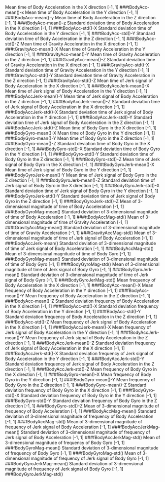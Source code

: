 Mean time of Body Acceleration in the X direction
[-1, 1] ###tBodyAcc-mean()-x
Mean time of Body Acceleration in the Y direction
[-1, 1] ###tBodyAcc-mean()-y
Mean time of Body Acceleration in the Z direction
[-1, 1] ###tBodyAcc-mean()-z
Standard deviation time of Body Acceleration in the X direction
[-1, 1] ###tBodyAcc-std()-X
Standard deviation time of Body Acceleration in the Y direction
[-1, 1] ###tBodyAcc-std()-Y
Standard deviation time of Body Acceleration in the Z direction
[-1, 1] ###tBodyAcc-std()-Z
Mean time of Gravity Acceleration in the X direction
[-1, 1] ###tGravityAcc-mean()-X
Mean time of Gravity Acceleration in the Y direction
[-1, 1] ###tGravityAcc-mean()-Y
Mean time of Gravity Acceleration in the Z direction
[-1, 1] ###tGravityAcc-mean()-Z
Standard deviation time of Gravity Acceleration in the X direction
[-1, 1] ###tGravityAcc-std()-X
Standard deviation time of Gravity Acceleration in the Y direction
[-1, 1] ###tGravityAcc-std()-Y
Standard deviation time of Gravity Acceleration in the Z direction
[-1, 1] ###tGravityAcc-std()-Z
Mean time of Jerk signal of Body Acceleration in the X direction
[-1, 1] ###tBodyAccJerk-mean()-X
Mean time of Jerk signal of Body Acceleration in the Y direction
[-1, 1] ###tBodyAccJerk-mean()-Y
Mean time of Jerk signal of Body Acceleration in the Z direction
[-1, 1] ###tBodyAccJerk-mean()-Z
Standard deviation time of Jerk signal of Body Acceleration in the X direction
[-1, 1] ###tBodyAccJerk-std()-X
Standard deviation time of Jerk signal of Body Acceleration in the Y direction
[-1, 1] ###tBodyAccJerk-std()-Y
Standard deviation time of Jerk signal of Body Acceleration in the Z direction
[-1, 1] ###tBodyAccJerk-std()-Z
Mean time of Body Gyro in the X direction
[-1, 1] ###tBodyGyro-mean()-X
Mean time of Body Gyro in the Y direction
[-1, 1] ###tBodyGyro-mean()-Y
Mean time of Body Gyro in the Z direction
[-1, 1] ###tBodyGyro-mean()-Z
Standard deviation time of Body Gyro in the X direction
[-1, 1] ###tBodyGyro-std()-X
Standard deviation time of Body Gyro in the Y direction
[-1, 1] ###tBodyGyro-std()-Y
Standard deviation time of Body Gyro in the Z direction
[-1, 1] ###tBodyGyro-std()-Z
Mean time of Jerk signal of Body Gyro in the X direction
[-1, 1] ###tBodyGyroJerk-mean()-X
Mean time of Jerk signal of Body Gyro in the Y direction
[-1, 1] ###tBodyGyroJerk-mean()-Y
Mean time of Jerk signal of Body Gyro in the Z direction
[-1, 1] ###tBodyGyroJerk-mean()-Z
Standard deviation time of Jerk signal of Body Gyro in the X direction
[-1, 1] ###tBodyGyroJerk-std()-X
Standard deviation time of Jerk signal of Body Gyro in the Y direction
[-1, 1] ###tBodyGyroJerk-std()-Y
Standard deviation time of Jerk signal of Body Gyro in the Z direction
[-1, 1] ###tBodyGyroJerk-std()-Z
Mean of 3-dimensional magnitude of time of Body Acceleration
[-1, 1] ###tBodyGyroMag-mean()
Standard deviation of 3-dimensional magnitude of time of Body Acceleration
[-1, 1] ###ttBodyAccMag-std()
Mean of 3-dimensional magnitude of time of Gravity Acceleration
[-1, 1] ###tGravityAccMag-mean()
Standard deviation of 3-dimensional magnitude of time of Gravity Acceleration
[-1, 1] ###tGravityAccMag-std()
Mean of 3-dimensional magnitude of time of Jerk signal of Body Acceleration
[-1, 1] ###tBodyAccJerk-mean()
Standard deviation of 3-dimensional magnitude of time of Jerk signal of Body Acceleration
[-1, 1] ###tBodyAccMag-std()
Mean of 3-dimensional magnitude of time of Body Gyro
[-1, 1] ###tBodyGyroMag-mean()
Standard deviation of 3-dimensional magnitude of time of Body Gyro
[-1, 1] ###tBodyGyroMag-std()
Mean of 3-dimensional magnitude of time of Jerk signal of Body Gyro
[-1, 1] ###tBodyGyroJerk-mean()
Standard deviation of 3-dimensional magnitude of time of Jerk signal of Body Gyro
[-1, 1] ###tBodyGyroJerMag-std()
Mean frequency of Body Acceleration in the X direction
[-1, 1] ###fBodyAcc-mean()-X
Mean frequency of Body Acceleration in the Y direction
[-1, 1] ###fBodyAcc-mean()-Y
Mean frequency of Body Acceleration in the Z direction
[-1, 1] ###fBodyAcc-mean()-Z
Standard deviation frequency of Body Acceleration in the X direction
[-1, 1] ###fBodyAcc-std()-X
Standard deviation frequency of Body Acceleration in the Y direction
[-1, 1] ###fBodyAcc-std()-Y
Standard deviation frequency of Body Acceleration in the Z direction
[-1, 1] ###fBodyAcc-std()-Z
Mean frequency of Jerk signal of Body Acceleration in the X direction
[-1, 1] ###fBodyAccJerk-mean()-X
Mean frequency of Jerk signal of Body Acceleration in the Y direction
[-1, 1] ###fBodyAccJerk-mean()-Y
Mean frequency of Jerk signal of Body Acceleration in the Z direction
[-1, 1] ###fBodyAccJerk-mean()-Z
Standard deviation frequency of Jerk signal of Body Acceleration in the X direction
[-1, 1] ###fBodyAccJerk-std()-X
Standard deviation frequency of Jerk signal of Body Acceleration in the Y direction
[-1, 1] ###fBodyAccJerk-std()-Y
Standard deviation frequency of Jerk signal of Body Acceleration in the Z direction
[-1, 1] ###fBodyAccJerk-std()-Z
Mean frequency of Body Gyro in the X direction
[-1, 1] ###fBodyGyro-mean()-X
Mean frequency of Body Gyro in the Y direction
[-1, 1] ###fBodyGyro-mean()-Y
Mean frequency of Body Gyro in the Z direction
[-1, 1] ###fBodyGyro-mean()-Z
Standard deviation frequency of Body Gyro in the X direction
[-1, 1] ###fBodyGyro-std()-X
Standard deviation frequency of Body Gyro in the Y direction
[-1, 1] ###fBodyGyro-std()-Y
Standard deviation frequency of Body Gyro in the Z direction
[-1, 1] ###fBodyGyro-std()-Z
Mean of 3-dimensional magnitude of frequency of Body Acceleration
[-1, 1] ###fBodyAccMag-mean()
Standard deviation of 3-dimensional magnitude of frequency of Body Acceleration
[-1, 1] ###fBodyAccMag-std()
Mean of 3-dimensional magnitude of frequency of Jerk signal of Body Acceleration
[-1, 1] ###fBodyAccJerkMag-mean()
Standard deviation of 3-dimensional magnitude of frequency of Jerk signal of Body Acceleration
[-1, 1] ###fBodyAccJerkMag-std()
Mean of 3-dimensional magnitude of frequency of Body Gyro
[-1, 1] ###fBodyGyroMag-mean()
Standard deviation of 3-dimensional magnitude of frequency of Body Gyro
[-1, 1] ###fBodyGyroMag-std()
Mean of 3-dimensional magnitude of frequency of Jerk signal of Body Gyro
[-1, 1] ###BodyGyroJerkMag-mean()
Standard deviation of 3-dimensional magnitude of frequency of Jerk signal of Body Gyro
[-1, 1] ###BodyGyroJerkMag-std()